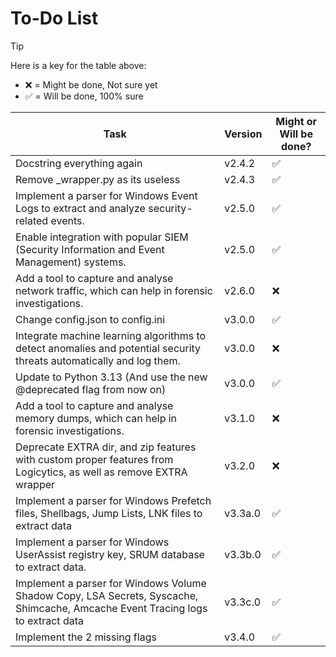 # To-Do List

> [!TIP]
> Here is a key for the table above:
> - ❌ = Might be done, Not sure yet
> - ✅ = Will be done, 100% sure

| Task                                                                                                                            | Version | Might or Will be done? |
|---------------------------------------------------------------------------------------------------------------------------------|---------|------------------------|
| Docstring everything again                                                                                                      | v2.4.2  | ✅                      |
| Remove \_wrapper.py as its useless                                                                                              | v2.4.3  | ✅                      |
| Implement a parser for Windows Event Logs to extract and analyze security-related events.                                       | v2.5.0  | ✅                      |
| Enable integration with popular SIEM (Security Information and Event Management) systems.                                       | v2.5.0  | ✅                      |
| Add a tool to capture and analyse network traffic, which can help in forensic investigations.                                   | v2.6.0  | ❌                      |
| Change config.json to config.ini                                                                                                | v3.0.0  | ✅                      |
| Integrate machine learning algorithms to detect anomalies and potential security threats automatically and log them.            | v3.0.0  | ❌                      |
| Update to Python 3.13 (And use the new @deprecated flag from now on)                                                            | v3.0.0  | ✅                      |
| Add a tool to capture and analyse memory dumps, which can help in forensic investigations.                                      | v3.1.0  | ❌                      |
| Deprecate EXTRA dir, and zip features with custom proper features from Logicytics, as well as remove EXTRA wrapper              | v3.2.0  | ❌                      |
| Implement a parser for Windows Prefetch files, Shellbags, Jump Lists, LNK files to extract data                                 | v3.3a.0 | ✅                      |
| Implement a parser for Windows UserAssist registry key, SRUM database to extract data.                                          | v3.3b.0 | ✅                      |
| Implement a parser for Windows Volume Shadow Copy, LSA Secrets, Syscache, Shimcache, Amcache Event Tracing logs to extract data | v3.3c.0 | ✅                      |
| Implement the 2 missing flags                                                                                                   | v3.4.0  | ✅                      |
